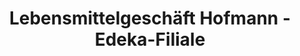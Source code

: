 ---
title: "Lebensmittelgeschäft Hofmann - Edeka-Filiale"
url: /crottendorf/lebensmittelgeschaeft-hofmann-edeka-filiale/
shop: Supermarkt
---